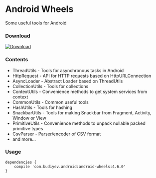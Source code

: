 # Android Wheels
Some useful tools for Android

### Download
[![Download](https://api.bintray.com/packages/yuriy-budiyev/maven/android-wheels/images/download.svg)](https://bintray.com/yuriy-budiyev/maven/android-wheels/_latestVersion)

### Contents
* ThreadUtils - Tools for asynchronous tasks in Android
* HttpRequest - API for HTTP requests based on HttpURLConnection
* AsyncLoader - Abstract Loader based on ThreadUtils
* CollectionUtils - Tools for collections
* ContextUtils - Convenience methods to get system services from context
* CommonUtils - Common useful tools
* HashUtils - Tools for hashing
* SnackbarUtils - Tools for making Snackbar from Fragment, Activity, Window or View
* PrimitiveUtils - Convenience methods to unpack nullable packed primitive types
* CsvParser - Parser/encoder of CSV format
* and more...

### Usage
```
dependencies {
    compile 'com.budiyev.android:android-wheels:4.6.0'
}
```

